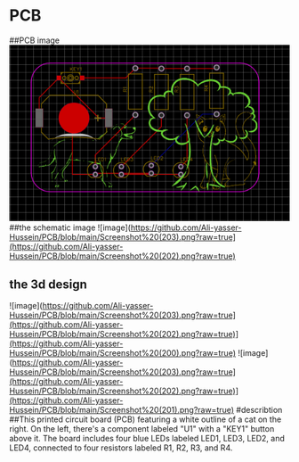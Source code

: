 # PCB
##PCB image
![image](https://github.com/Ali-yasser-Hussein/PCB/blob/main/Screenshot%20(203).png?raw=true)
##the schematic image
![image](https://github.com/Ali-yasser-Hussein/PCB/blob/main/Screenshot%20(203).png?raw=true](https://github.com/Ali-yasser-Hussein/PCB/blob/main/Screenshot%20(202).png?raw=true)
## the 3d design
![image](https://github.com/Ali-yasser-Hussein/PCB/blob/main/Screenshot%20(203).png?raw=true](https://github.com/Ali-yasser-Hussein/PCB/blob/main/Screenshot%20(202).png?raw=true)](https://github.com/Ali-yasser-Hussein/PCB/blob/main/Screenshot%20(200).png?raw=true)
![image](https://github.com/Ali-yasser-Hussein/PCB/blob/main/Screenshot%20(203).png?raw=true](https://github.com/Ali-yasser-Hussein/PCB/blob/main/Screenshot%20(202).png?raw=true)](https://github.com/Ali-yasser-Hussein/PCB/blob/main/Screenshot%20(201).png?raw=true)
#describtion
##This printed circuit board (PCB) featuring a white outline of a cat on the right. On the left, there's a component labeled "U1" with a "KEY1" button above it. The board includes four blue LEDs labeled LED1, LED3, LED2, and LED4, connected to four resistors labeled R1, R2, R3, and R4.
